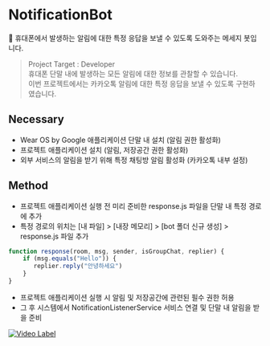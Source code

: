 # NotificationBot
📲 휴대폰에서 발생하는 알림에 대한 특정 응답을 보낼 수 있도록 도와주는 메세지 봇입니다.

> Project Target : Developer<br/>
> 휴대폰 단말 내에 발생하는 모든 알림에 대한 정보를 관찰할 수 있습니다.<br/>
> 이번 프로젝트에서는 카카오톡 알림에 대한 특정 응답을 보낼 수 있도록 구현하였습니다.

## Necessary
- Wear OS by Google 애플리케이션 단말 내 설치 (알림 권한 활성화)
- 프로젝트 애플리케이션 설치 (알림, 저장공간 권한 활성화)
- 외부 서비스의 알림을 받기 위해 특정 채팅방 알림 활성화 (카카오톡 내부 설정)

## Method
- 프로젝트 애플리케이션 실행 전 미리 준비한 response.js 파일을 단말 내 특정 경로에 추가
- 특정 경로의 위치는 [내 파일] > [내장 메모리] > [bot 폴더 신규 생성] > response.js 파일 추가
```js
function response(room, msg, sender, isGroupChat, replier) {
    if (msg.equals("Hello")) {
       replier.reply("안녕하세요")
    }
}
```
- 프로젝트 애플리케이션 실행 시 알림 및 저장공간에 관련된 필수 권한 허용
- 그 후 시스템에서 NotificationListenerService 서비스 연결 및 단말 내 알림을 받을 준비

[![Video Label](http://img.youtube.com/vi/LmNMuACIZEU/0.jpg)](https://youtu.be/LmNMuACIZEU)
